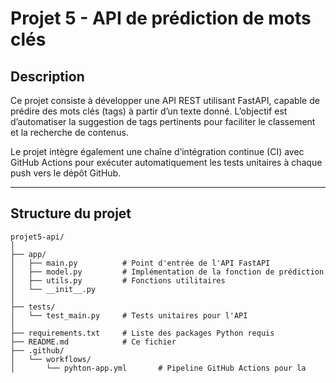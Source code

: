 # Projet 5 - API de prédiction de mots clés

## Description

Ce projet consiste à développer une API REST utilisant FastAPI, capable de prédire des mots clés (tags) à partir d’un texte donné. L’objectif est d’automatiser la suggestion de tags pertinents pour faciliter le classement et la recherche de contenus.

Le projet intègre également une chaîne d’intégration continue (CI) avec GitHub Actions pour exécuter automatiquement les tests unitaires à chaque push vers le dépôt GitHub.

---

## Structure du projet

```plaintext
projet5-api/
│
├── app/
│   ├── main.py          # Point d'entrée de l'API FastAPI
│   ├── model.py         # Implémentation de la fonction de prédiction
│   ├── utils.py         # Fonctions utilitaires
│   └── __init__.py
│
├── tests/
│   └── test_main.py     # Tests unitaires pour l'API
│
├── requirements.txt     # Liste des packages Python requis
├── README.md            # Ce fichier
├── .github/
│   └── workflows/
│       └── pyhton-app.yml       # Pipeline GitHub Actions pour la 
